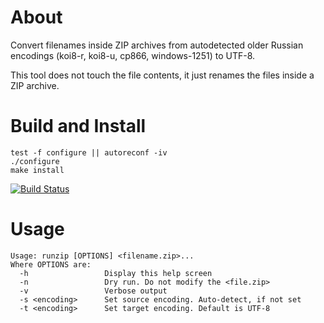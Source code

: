 
# About

Convert filenames inside ZIP archives from autodetected older Russian encodings
(koi8-r, koi8-u, cp866, windows-1251) to UTF-8.

This tool does not touch the file contents, it just renames the files inside
a ZIP archive.

# Build and Install

    test -f configure || autoreconf -iv
    ./configure
    make install

[![Build Status](https://travis-ci.org/vlm/zip-fix-filename-encoding.svg?branch=master)](https://travis-ci.org/vlm/zip-fix-filename-encoding)

# Usage

    Usage: runzip [OPTIONS] <filename.zip>...
    Where OPTIONS are:
      -h                 Display this help screen
      -n                 Dry run. Do not modify the <file.zip>
      -v                 Verbose output
      -s <encoding>      Set source encoding. Auto-detect, if not set
      -t <encoding>      Set target encoding. Default is UTF-8
